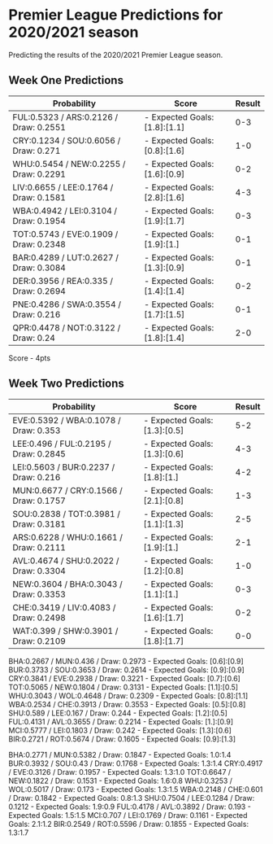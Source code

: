 # Premier League Predictions for 2020/2021 season

Predicting the results of the 2020/2021 Premier League season.

## Week One Predictions

|           Probability                  |            Score                | Result | 
|----------------------------------------|---------------------------------|--------|
| FUL:0.5323 / ARS:0.2126 / Draw: 0.2551 | - Expected Goals: [1.8]:[1.1]   |  0-3   |
| CRY:0.1234 / SOU:0.6056 / Draw: 0.271  | - Expected Goals: [0.8]:[1.6]   |  1-0   |
| WHU:0.5454 / NEW:0.2255 / Draw: 0.2291 | - Expected Goals: [1.6]:[0.9]   |  0-2   |
| LIV:0.6655 / LEE:0.1764 / Draw: 0.1581 | - Expected Goals: [2.8]:[1.6]   |  4-3   | 
| WBA:0.4942 / LEI:0.3104 / Draw: 0.1954 | - Expected Goals: [1.9]:[1.7]   |  0-3   |
| TOT:0.5743 / EVE:0.1909 / Draw: 0.2348 | - Expected Goals: [1.9]:[1.]    |  0-1   |
| BAR:0.4289 / LUT:0.2627 / Draw: 0.3084 | - Expected Goals: [1.3]:[0.9]   |  0-1   |
| DER:0.3956 / REA:0.335 / Draw: 0.2694  | - Expected Goals: [1.4]:[1.4]   |  0-2   | 
| PNE:0.4286 / SWA:0.3554 / Draw: 0.216  | - Expected Goals: [1.7]:[1.5]   |  0-1   |
| QPR:0.4478 / NOT:0.3122 / Draw: 0.24   |- Expected Goals: [1.8]:[1.4]    |  2-0   |

Score - 4pts

## Week Two Predictions

|           Probability                  |            Score                | Result | 
|----------------------------------------|---------------------------------|--------|
|EVE:0.5392 / WBA:0.1078 / Draw: 0.353   | - Expected Goals: [1.3]:[0.5]   |  5-2   |
|LEE:0.496 / FUL:0.2195 / Draw: 0.2845   | - Expected Goals: [1.3]:[0.6]   |  4-3   |
|LEI:0.5603 / BUR:0.2237 / Draw: 0.216   | - Expected Goals: [1.8]:[1.]    |  4-2   |
|MUN:0.6677 / CRY:0.1566 / Draw: 0.1757  | - Expected Goals: [2.1]:[0.8]   |  1-3   |
|SOU:0.2838 / TOT:0.3981 / Draw: 0.3181  | - Expected Goals: [1.1]:[1.3]   |  2-5   |
|ARS:0.6228 / WHU:0.1661 / Draw: 0.2111  | - Expected Goals: [1.9]:[1.]    |  2-1   |
|AVL:0.4674 / SHU:0.2022 / Draw: 0.3304  | - Expected Goals: [1.2]:[0.8]   |  1-0   |
|NEW:0.3604 / BHA:0.3043 / Draw: 0.3353  | - Expected Goals: [1.1]:[1.]    |  0-3   |
|CHE:0.3419 / LIV:0.4083 / Draw: 0.2498  | - Expected Goals: [1.6]:[1.7]   |  0-2   |
|WAT:0.399 / SHW:0.3901 / Draw: 0.2109   | - Expected Goals: [1.8]:[1.7]   |  0-0   |




BHA:0.2667 / MUN:0.436 / Draw: 0.2973 - Expected Goals: [0.6]:[0.9]
BUR:0.3733 / SOU:0.3653 / Draw: 0.2614 - Expected Goals: [0.9]:[0.9]
CRY:0.3841 / EVE:0.2938 / Draw: 0.3221 - Expected Goals: [0.7]:[0.6]
TOT:0.5065 / NEW:0.1804 / Draw: 0.3131 - Expected Goals: [1.1]:[0.5]
WHU:0.3043 / WOL:0.4648 / Draw: 0.2309 - Expected Goals: [0.8]:[1.1]
WBA:0.2534 / CHE:0.3913 / Draw: 0.3553 - Expected Goals: [0.5]:[0.8]
SHU:0.589 / LEE:0.167 / Draw: 0.244 - Expected Goals: [1.2]:[0.5]
FUL:0.4131 / AVL:0.3655 / Draw: 0.2214 - Expected Goals: [1.]:[0.9]
MCI:0.5777 / LEI:0.1803 / Draw: 0.242 - Expected Goals: [1.3]:[0.6]
BIR:0.2721 / ROT:0.5674 / Draw: 0.1605 - Expected Goals: [0.9]:[1.3]

BHA:0.2771 / MUN:0.5382 / Draw: 0.1847 - Expected Goals: 1.0:1.4
BUR:0.3932 / SOU:0.43 / Draw: 0.1768 - Expected Goals: 1.3:1.4
CRY:0.4917 / EVE:0.3126 / Draw: 0.1957 - Expected Goals: 1.3:1.0
TOT:0.6647 / NEW:0.1822 / Draw: 0.1531 - Expected Goals: 1.6:0.8
WHU:0.3253 / WOL:0.5017 / Draw: 0.173 - Expected Goals: 1.3:1.5
WBA:0.2148 / CHE:0.601 / Draw: 0.1842 - Expected Goals: 0.8:1.3
SHU:0.7504 / LEE:0.1284 / Draw: 0.1212 - Expected Goals: 1.9:0.9
FUL:0.4178 / AVL:0.3892 / Draw: 0.193 - Expected Goals: 1.5:1.5
MCI:0.707 / LEI:0.1769 / Draw: 0.1161 - Expected Goals: 2.1:1.2
BIR:0.2549 / ROT:0.5596 / Draw: 0.1855 - Expected Goals: 1.3:1.7